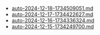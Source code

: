 * [auto-2024-12-18-1734509051.md](/docs/202412/auto-2024-12-18-1734509051.md)
* [auto-2024-12-17-1734422627.md](/docs/202412/auto-2024-12-17-1734422627.md)
* [auto-2024-12-16-1734336324.md](/docs/202412/auto-2024-12-16-1734336324.md)
* [auto-2024-12-15-1734249700.md](/docs/202412/auto-2024-12-15-1734249700.md)

